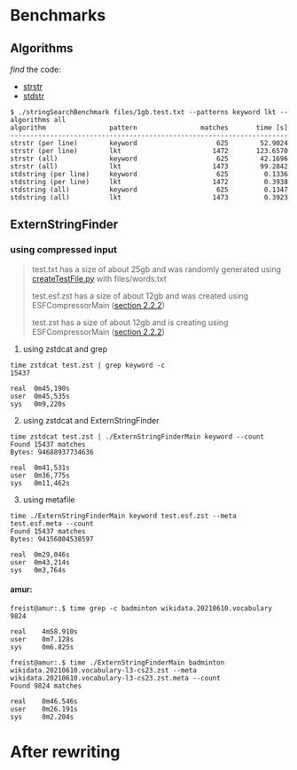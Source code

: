 # Benchmarks

## Algorithms

_find_ the code:
- [strstr](src/string_search_algorithms/using_strstr.h)
- [stdstr](src/string_search_algorithms/using_stdstring.h)

```
$ ./stringSearchBenchmark files/1gb.test.txt --patterns keyword lkt --algorithms all
algorithm                pattern                matches       time [s]
----------------------------------------------------------------------
strstr (per line)        keyword                    625        52.9024
strstr (per line)        lkt                       1472       123.6570
strstr (all)             keyword                    625        42.1696
strstr (all)             lkt                       1473        99.2842
stdstring (per line)     keyword                    625         0.1336
stdstring (per line)     lkt                       1472         0.3938
stdstring (all)          keyword                    625         0.1347
stdstring (all)          lkt                       1473         0.3923
```

## ExternStringFinder

### using compressed input

> test.txt has a size of about 25gb and was randomly generated using [createTestFile.py](scripts/createTestFile.py) with files/words.txt
>
> test.esf.zst has a size of about 12gb and was created using ESFCompressorMain ([section 2.2.2](README.md))
>
> test.zst has a size of about 12gb and is creating using ESFCompressorMain ([section 2.2.2](README.md))

1. using zstdcat and grep

```
time zstdcat test.zst | grep keyword -c
15437

real  0m45,190s
user  0m45,535s
sys   0m9,220s
```

2. using zstdcat and ExternStringFinder
```
time zstdcat test.zst | ./ExternStringFinderMain keyword --count
Found 15437 matches
Bytes: 94688937734636

real  0m41,531s
user  0m36,775s
sys   0m11,462s

```
3. using metafile
```
time ./ExternStringFinderMain keyword test.esf.zst --meta test.esf.meta --count
Found 15437 matches
Bytes: 94156004538597

real  0m29,046s
user  0m43,214s
sys   0m3,764s
```

#### amur:
```
freist@amur:.$ time grep -c badminton wikidata.20210610.vocabulary
9824

real    4m58.910s
user    0m7.128s
sys     0m6.825s

freist@amur:.$ time ./ExternStringFinderMain badminton wikidata.20210610.vocabulary-l3-cs23.zst --meta wikidata.20210610.vocabulary-l3-cs23.zst.meta --count
Found 9824 matches

real    0m46.546s
user    0m26.191s
sys     0m2.204s
```

# After rewriting
